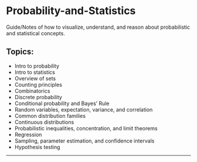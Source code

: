 # Probability-and-Statistics
Guide/Notes of how to visualize, understand, and reason about probabilistic and statistical concepts.

Topics:
----
- Intro to probability
- Intro to statistics
- Overview of sets
- Counting principles
- Combinatorics 
- Discrete probability
- Conditional probability and Bayes’ Rule
- Random variables, expectation, variance, and correlation
- Common distribution families
- Continuous distributions
- Probabilistic inequalities, concentration, and limit theorems
- Regression
- Sampling, parameter estimation, and confidence intervals
- Hypothesis testing
----
